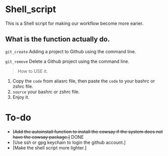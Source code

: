 # Shell_script
This is a Shell script for making our workflow become more earier.

## What is the function actually do.
`git_create` Adding a project to Github using the command line.

`git_remove` Delete a Github project using the command line.

> How to USE it.
1. Copy the `code` from aliasrc file, then paste the `code` to your bashrc or zshrc file.
2. `source` your bashrc or zshrc file.
3. Enjoy it.

# To-do
- ~~[Add the autoinstall function to install the cowsay if the system does not have the cowsay package.]~~ DONE
- [Use ssh or gpg keychain to login the github account.]
- [Make the shell script more lighter.]
